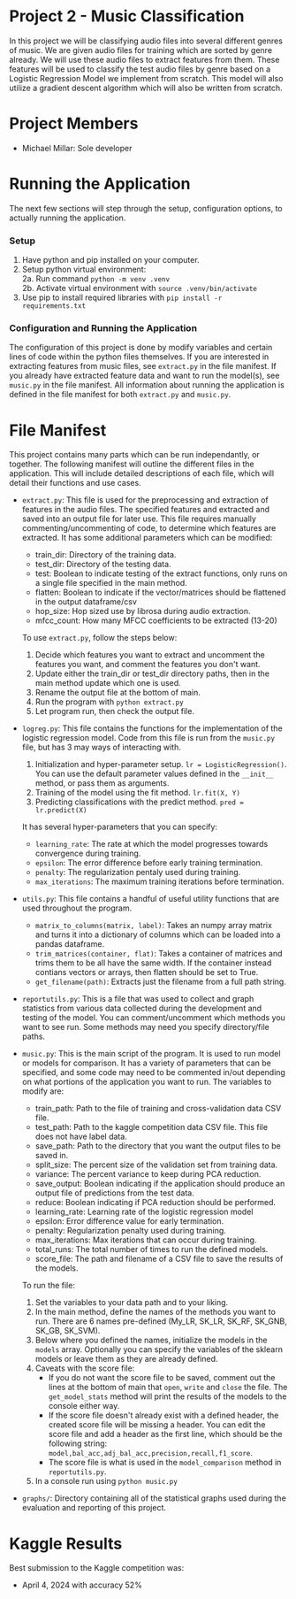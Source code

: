 # Project 2 - Music Classification
In this project we will be classifying audio files into several different genres of music. We are given audio files for training which are sorted by genre already. We will use these audio files to extract features from them. These features will be used to classify the test audio files by genre based on a Logistic Regression Model we implement from scratch. This model will also utilize a gradient descent algorithm which will also be written from scratch. 

# Project Members
- Michael Millar: Sole developer

# Running the Application
The next few sections will step through the setup, configuration options, to actually running the application.

### Setup
1. Have python and pip installed on your computer.
2. Setup python virtual environment: \
    2a. Run command `python -m venv .venv` \
    2b. Activate virtual environment with `source .venv/bin/activate`
3. Use pip to install required libraries with `pip install -r requirements.txt`

### Configuration and Running the Application
The configuration of this project is done by modify variables and certain lines of code within the python files themselves. If you are interested in extracting features from music files, see `extract.py` in the file manifest. If you already have extracted feature data and want to run the model(s), see `music.py` in the file manifest. All information about running the application is defined in the file manifest for both `extract.py` and `music.py`.

# File Manifest
This project contains many parts which can be run independantly, or together. The following manifest will outline the different files in the application. This will include detailed descriptions of each file, which will detail their functions and use cases.

- `extract.py`: This file is used for the preprocessing and extraction of features in the audio files. The specified features and extracted and saved into an output file for later use. This file requires manually commenting/uncommenting of code, to determine which features are extracted. It has some additional parameters which can be modified:
    - train_dir: Directory of the training data.
    - test_dir: Directory of the testing data.
    - test: Boolean to indicate testing of the extract functions, only runs on a single file specified in the main method.
    - flatten: Boolean to indicate if the vector/matrices should be flattened in the output dataframe/csv
    - hop_size: Hop sized use by librosa during audio extraction.
    - mfcc_count: How many MFCC coefficients to be extracted (13-20)

    To use `extract.py`, follow the steps below:
    1. Decide which features you want to extract and uncomment the features you want, and comment the features you don't want.
    2. Update either the train_dir or test_dir directory paths, then in the main method update which one is used. 
    3. Rename the output file at the bottom of main.
    4. Run the program with `python extract.py`
    5. Let program run, then check the output file.
- `logreg.py`: This file contains the functions for the implementation of the logistic regression model. Code from this file is run from the `music.py` file, but has 3 may ways of interacting with.
    1. Initialization and hyper-parameter setup. `lr = LogisticRegression()`. You can use the default parameter values defined in the `__init__` method, or pass them as arguments.
    2. Training of the model using the fit method. `lr.fit(X, Y)`
    3. Predicting classifications with the predict method. `pred = lr.predict(X)`

    It has several hyper-parameters that you can specify:
    - `learning_rate`: The rate at which the model progresses towards convergence during training.
    - `epsilon`: The error difference before early training termination.
    - `penalty`: The regularization pentaly used during training.
    - `max_iterations`: The maximum training iterations before termination.
- `utils.py`: This file contains a handful of useful utility functions that are used throughout the program.
    - `matrix_to_columns(matrix, label)`: Takes an numpy array matrix and turns it into a dictionary of columns which can be loaded into a pandas dataframe.
    - `trim_matrices(container, flat)`: Takes a container of matrices and trims them to be all have the same width. If the container instead contians vectors or arrays, then flatten should be set to True.
    - `get_filename(path)`: Extracts just the filename from a full path string.
- `reportutils.py`: This is a file that was used to collect and graph statistics from various data collected during the development and testing of the model. You can comment/uncomment which methods you want to see run. Some methods may need you specify directory/file paths.
- `music.py`: This is the main script of the program. It is used to run model or models for comparison. It has a variety of parameters that can be specified, and some code may need to be commented in/out depending on what portions of the application you want to run. The variables to modify are:
    - train_path: Path to the file of training and cross-validation data CSV file.
    - test_path: Path to the kaggle competition data CSV file. This file does not have label data.
    - save_path: Path to the directory that you want the output files to be saved in.
    - split_size: The percent size of the validation set from training data.
    - variance: The percent variance to keep during PCA reduction.
    - save_output: Boolean indicating if the application should produce an output file of predictions from the test data.
    - reduce: Boolean indicating if PCA reduction should be performed.
    - learning_rate: Learning rate of the logistic regression model
    - epsilon: Error difference value for early termination.
    - penalty: Regularization penalty used during training.
    - max_iterations: Max iterations that can occur during training.
    - total_runs: The total number of times to run the defined models.
    - score_file: The path and filename of a CSV file to save the results of the models.

    To run the file:
    1. Set the variables to your data path and to your liking.
    2. In the main method, define the names of the methods you want to run. There are 6 names pre-defined (My_LR, SK_LR, SK_RF, SK_GNB, SK_GB, SK_SVM).
    3. Below where you defined the names, initialize the models in the `models` array. Optionally you can specify the variables of the sklearn models or leave them as they are already defined.
    4. Caveats with the score file:
        - If you do not want the score file to be saved, comment out the lines at the bottom of main that `open`, `write` and `close` the file. The `get_model_stats` method will print the results of the models to the console either way.
        - If the score file doesn't already exist with a defined header, the created score file will be missing a header. You can edit the score file and add a header as the first line, which should be the following string: `model,bal_acc,adj_bal_acc,precision,recall,f1_score`.
        - The score file is what is used in the `model_comparison` method in `reportutils.py`.
    5. In a console run using `python music.py`
- `graphs/`: Directory containing all of the statistical graphs used during the evaluation and reporting of this project.

# Kaggle Results
Best submission to the Kaggle competition was:
- April 4, 2024 with accuracy 52%